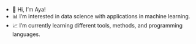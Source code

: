 - 👋 Hi, I’m Aya!
- 📊 I’m interested in data science with applications in machine learning.
- 📈 I’m currently learning different tools, methods, and programming languages.



